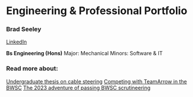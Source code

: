 # Engineering & Professional Portfolio

### Brad Seeley
[LinkedIn](https://www.linkedin.com/in/brad-seeley/)

**Bs Engineering (Hons)**
	Major: Mechanical
	Minors: Software & IT

### Read more about:
[Undergraduate thesis on cable steering](./pages/thesis.html)
[Competing with TeamArrow in the BWSC](/.pages/BWSC.html)
[The 2023 adventure of passing BWSC scrutineering](./pages/solar-car-certification.html)
